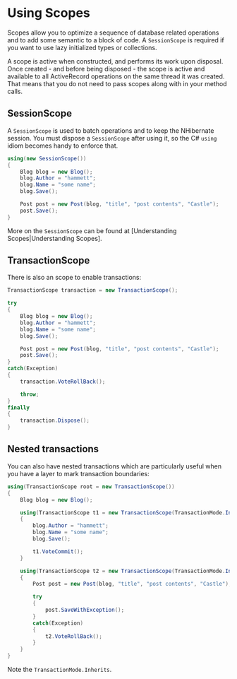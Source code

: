 # Using Scopes

Scopes allow you to optimize a sequence of database related operations and to add some semantic to a block of code. A `SessionScope` is required if you want to use lazy initialized types or collections.

A scope is active when constructed, and performs its work upon disposal. Once created - and before being disposed - the scope is active and available to all ActiveRecord operations on the same thread it was created. That means that you do not need to pass scopes along with in your method calls.

## SessionScope

A `SessionScope` is used to batch operations and to keep the NHibernate session. You must dispose a `SessionScope` after using it, so the C# `using` idiom becomes handy to enforce that.

```csharp
using(new SessionScope())
{
    Blog blog = new Blog();
    blog.Author = "hammett";
    blog.Name = "some name";
    blog.Save();

    Post post = new Post(blog, "title", "post contents", "Castle");
    post.Save();
}
```

More on the `SessionScope` can be found at [Understanding Scopes|Understanding Scopes].

## TransactionScope

There is also an scope to enable transactions:

```csharp
TransactionScope transaction = new TransactionScope();

try
{
    Blog blog = new Blog();
    blog.Author = "hammett";
    blog.Name = "some name";
    blog.Save();

    Post post = new Post(blog, "title", "post contents", "Castle");
    post.Save();
}
catch(Exception)
{
    transaction.VoteRollBack();

    throw;
}
finally
{
    transaction.Dispose();
}
```

## Nested transactions

You can also have nested transactions which are particularly useful when you have a layer to mark transaction boundaries:

```csharp
using(TransactionScope root = new TransactionScope())
{
    Blog blog = new Blog();

    using(TransactionScope t1 = new TransactionScope(TransactionMode.Inherits))
    {
        blog.Author = "hammett";
        blog.Name = "some name";
        blog.Save();

        t1.VoteCommit();
    }

    using(TransactionScope t2 = new TransactionScope(TransactionMode.Inherits))
    {
        Post post = new Post(blog, "title", "post contents", "Castle");

        try
        {
            post.SaveWithException();
        }
        catch(Exception)
        {
            t2.VoteRollBack();
        }
    }
}
```

Note the `TransactionMode.Inherits`.